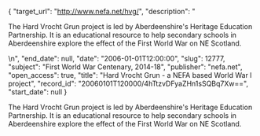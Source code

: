 {
  "target_url": "http://www.nefa.net/hvg/", 
  "description": "<p>The Hard Vrocht Grun project is led by Aberdeenshire's Heritage Education Partnership. It is an educational resource to help secondary schools in Aberdeenshire explore the effect of the First World War on NE Scotland.</p>\n", 
  "end_date": null, 
  "date": "2006-01-01T12:00:00", 
  "slug": 12777, 
  "subject": "First World War Centenary, 2014-18", 
  "publisher": "nefa.net", 
  "open_access": true, 
  "title": "Hard Vrocht Grun - a NEFA based World War I project", 
  "record_id": "20060101T120000/4hTtzvDFyaZHn1sSQBq7Xw==", 
  "start_date": null
}

<p>The Hard Vrocht Grun project is led by Aberdeenshire's Heritage Education Partnership. It is an educational resource to help secondary schools in Aberdeenshire explore the effect of the First World War on NE Scotland.</p>
